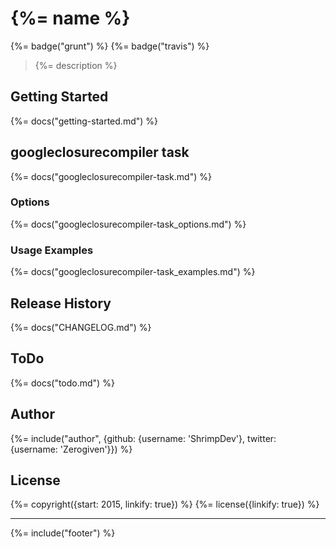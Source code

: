 # {%= name %}
{%= badge("grunt") %} {%= badge("travis") %}

> {%= description %}

<!-- toc -->

## Getting Started
{%= docs("getting-started.md") %}

## googleclosurecompiler task
{%= docs("googleclosurecompiler-task.md") %}

### Options
{%= docs("googleclosurecompiler-task_options.md") %}

### Usage Examples
{%= docs("googleclosurecompiler-task_examples.md") %}

## Release History
{%= docs("CHANGELOG.md") %}

## ToDo
{%= docs("todo.md") %}

## Author
{%= include("author", {github: {username: 'ShrimpDev'}, twitter: {username: 'Zerogiven'}}) %}

## License
{%= copyright({start: 2015, linkify: true}) %}
{%= license({linkify: true}) %}

***

{%= include("footer") %}
